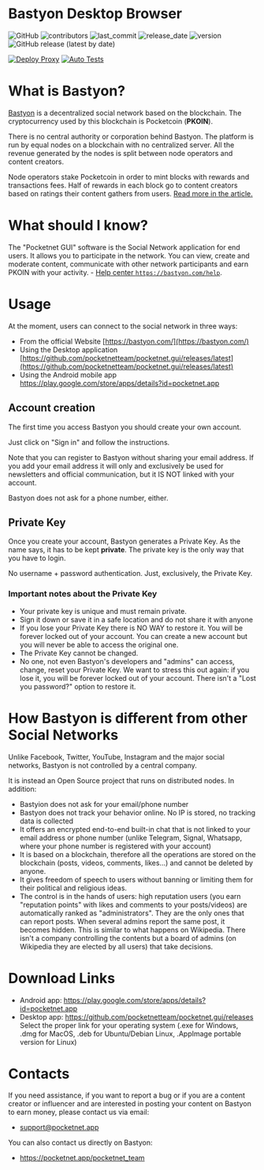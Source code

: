 # Bastyon Desktop Browser
![GitHub](https://img.shields.io/github/license/pocketnetteam/pocketnet.api)
![contributors](https://img.shields.io/github/contributors/pocketnetteam/pocketnet.gui)
![last_commit](https://img.shields.io/github/last-commit/pocketnetteam/pocketnet.gui)
![release_date](https://img.shields.io/github/release-date/pocketnetteam/pocketnet.gui)
![version](https://img.shields.io/github/v/release/pocketnetteam/pocketnet.gui)
![GitHub release (latest by date)](https://img.shields.io/github/downloads/pocketnetteam/pocketnet.gui/latest/total)

[![Deploy Proxy](https://github.com/pocketnetteam/pocketnet.gui/actions/workflows/docker_registry.yml/badge.svg)](https://github.com/pocketnetteam/pocketnet.gui/actions/workflows/docker_registry.yml)
[![Auto Tests](https://github.com/pocketnetteam/pocketnet.gui/actions/workflows/autotests.yml/badge.svg)](https://github.com/pocketnetteam/pocketnet.gui/actions/workflows/autotests.yml)

# What is Bastyon?

[Bastyon](https://pocketnet.app/about) is a decentralized social network based on the blockchain. The cryptocurrency used by this blockchain is Pocketcoin (**PKOIN**).

There is no central authority or corporation behind Bastyon. The platform is run by equal
nodes on a blockchain with no centralized server. All the revenue generated by the nodes is split
between node operators and content creators. 

Node operators stake Pocketcoin in order to mint blocks with rewards and transactions fees. Half of rewards in each block go to content creators based on ratings their content gathers
from users. [Read more in the article.](https://pocketnet.app/docs/Pocketnet%20Whitepaper%20Draft%20v2.pdf)

# What should I know?
The "Pocketnet GUI" software is the Social Network application for end users. It allows you to participate in the network. You can view, create and moderate content, communicate with other network participants and earn PKOIN with your activity. - [Help center `https://bastyon.com/help`](https://pocketnet.app/help?page=faq).

# Usage
At the moment, users can connect to the social network in three ways:
- From the official Website [https://bastyon.com/](https://bastyon.com/)
- Using the Desktop application [https://github.com/pocketnetteam/pocketnet.gui/releases/latest](https://github.com/pocketnetteam/pocketnet.gui/releases/latest)
- Using the Android mobile app https://play.google.com/store/apps/details?id=pocketnet.app

## Account creation
The first time you access Bastyon you should create your own account.

Just click on "Sign in" and follow the instructions.

Note that you can register to Bastyon without sharing your email address. If you add your email address it will only and exclusively be used for newsletters and official communication, but it IS NOT linked with your account. 

Bastyon does not ask for a phone number, either.

## Private Key
Once you create your account, Bastyon generates a Private Key. As the name says, it has to be kept **private**. 
The private key is the only way that you have to login.

No username + password authentication. Just, exclusively, the Private Key. 

### Important notes about the Private Key
- Your private key is unique and must remain private.
- Sign it down or save it in a safe location and do not share it with anyone
- If you lose your Private Key there is NO WAY to restore it. You will be forever locked out of your account. You can create a new account but you will never be able to access the original one.
- The Private Key cannot be changed.
- No one, not even Bastyon's developers and "admins" can access, change, reset your Private Key. We want to stress this out again: if you lose it, you will be forever locked out of your account. There isn't a "Lost you password?" option to restore it.

# How Bastyon is different from other Social Networks
Unlike Facebook, Twitter, YouTube, Instagram and the major social networks, Bastyon is not controlled by a central company.

It is instead an Open Source project that runs on distributed nodes. In addition:
- Bastyion does not ask for your email/phone number
- Bastyon does not track your behavior online. No IP is stored, no tracking data is collected
- It offers an encrypted end-to-end built-in chat that is not linked to your email address or phone number (unlike Telegram, Signal, Whatsapp, where your phone number is registered with your account)
- It is based on a blockchain, therefore all the operations are stored on the blockchain (posts, videos, comments, likes...) and cannot be deleted by anyone. 
- It gives freedom of speech to users without banning or limiting them for their political and religious ideas.
- The control is in the hands of users: high reputation users (you earn "reputation points" with likes and comments to your posts/videos) are automatically ranked as "administrators". They are the only ones that can report posts. When several admins report the same post, it becomes hidden. This is similar to what happens on Wikipedia. There isn't a company controlling the contents but a board of admins (on Wikipedia they are elected by all users) that take decisions.

# Download Links
- Android app: https://play.google.com/store/apps/details?id=pocketnet.app
- Desktop app: https://github.com/pocketnetteam/pocketnet.gui/releases Select the proper link for your operating system (.exe for Windows, .dmg for MacOS, .deb for Ubuntu/Debian Linux, .AppImage portable version for Linux)

# Contacts
If you need assistance, if you want to report a bug or if you are a content creator or influencer and are interested in posting your content on Bastyon to earn money, please contact us via email:
- support@pocketnet.app

You can also contact us directly on Bastyon: 
- https://pocketnet.app/pocketnet_team
